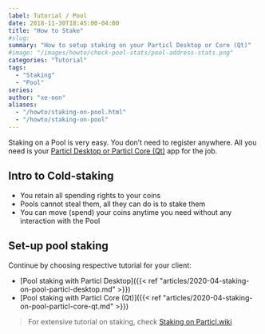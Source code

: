 ```yaml
---
label: Tutorial / Pool
date: 2018-11-30T18:45:00-04:00
title: "How to Stake"
#slug:
summary: "How to setup staking on your Particl Desktop or Core (Qt)"
#image: "/images/howto/check-pool-stats/pool-address-stats.png"
categories: "Tutorial"
tags:
  - "Staking"
  - "Pool"
series:
author: "xe-non"
aliases:
  - "/howto/staking-on-pool.html"
  - "/howto/staking-on-pool"
---
```


Staking on a Pool is very easy. You don’t need to register anywhere. All you need is your [Particl Desktop or Particl Core (Qt)](https://particl.io/downloads) app for the job.


## Intro to Cold-staking

- You retain all spending rights to your coins
- Pools cannot steal them, all they can do is to stake them
- You can move (spend) your coins anytime you need without any interaction with the Pool

## Set-up pool staking

Continue by choosing respective tutorial for your client:

- [Pool staking with Particl Desktop]({{< ref "articles/2020-04-staking-on-pool-particl-desktop.md" >}})
- [Pool staking with Particl Core (Qt)]({{< ref "articles/2020-04-staking-on-pool-particl-core-qt.md" >}})

> For extensive tutorial on staking, check [Staking on Particl.wiki](https://particl.wiki/tutorial/staking/cold-staking)